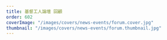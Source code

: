 ```yaml
---
title: 基督工人論壇 回顧
order: 602
coverImage: "/images/covers/news-events/forum.cover.jpg"
thumbnail: "/images/covers/news-events/forum.thumbnail.jpg"
---
```

